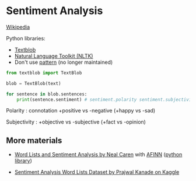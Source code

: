 # Sentiment Analysis

[Wikipedia](https://en.wikipedia.org/wiki/Sentiment_analysis)

Python libraries:
- [Textblob](https://textblob.readthedocs.io/en/dev/)
- [Natural Language Toolkit (NLTK)](https://www.nltk.org/)
- Don't use [pattern](https://github.com/clips/pattern/wiki) (no longer maintained)

```py
from textblob import TextBlob

blob = TextBlob(text)

for sentence in blob.sentences:
    print(sentence.sentiment) # sentiment.polarity sentiment.subjectivity
```

Polarity
: connotation +positive vs -negative (+happy vs -sad)

Subjectivity
: +objective vs -subjective (+fact vs -opinion)

## More materials

- [Word Lists and Sentiment Analysis by Neal Caren](https://nealcaren.org/lessons/wordlists/) with [AFINN](https://www2.imm.dtu.dk/pubdb/pubs/6010-full.html) ([python library](https://github.com/fnielsen/afinn))

- [Sentiment Analysis Word Lists Dataset by Prajwal Kanade on Kaggle](https://www.kaggle.com/datasets/prajwalkanade/sentiment-analysis-word-lists-dataset)
